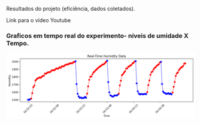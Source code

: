 Resultados do projeto (eficiência, dados coletados).

Link para o vídeo Youtube

### Graficos em tempo real do experimento- níveis de umidade X Tempo.

<img src="https://github.com/VanderleiDamasceno/IoT_ODS9/blob/main/media/media/grafico1.png?raw=true" />
